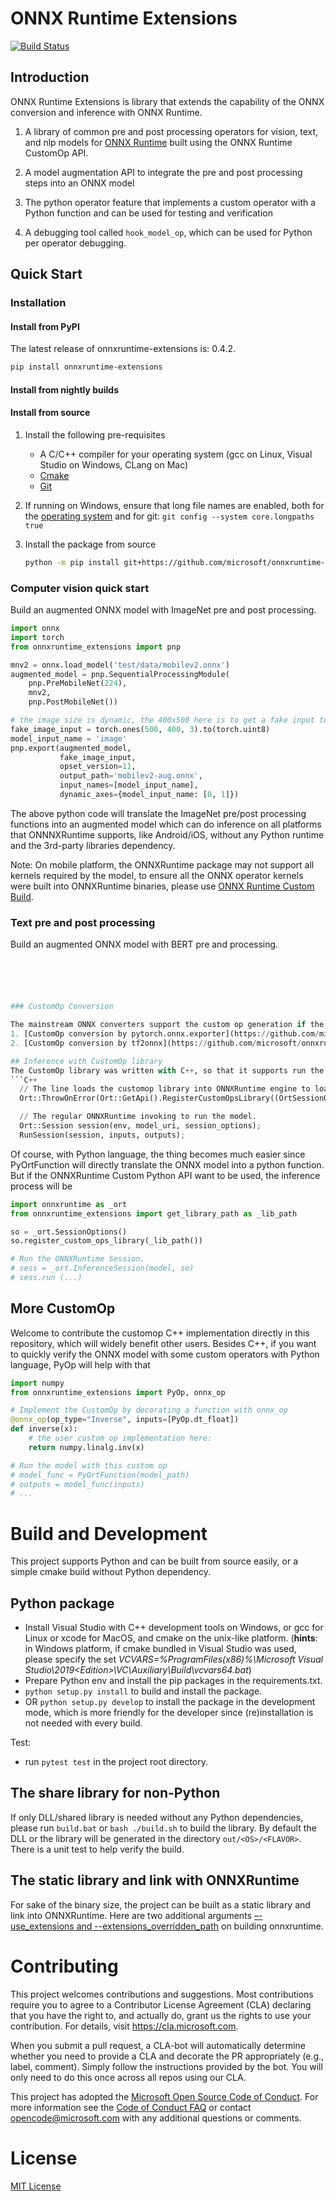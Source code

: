 # ONNX Runtime Extensions

[![Build Status](https://aiinfra.visualstudio.com/Lotus/_apis/build/status/onnxruntime-extensions/extensions.wheel?branchName=main)](https://aiinfra.visualstudio.com/Lotus/_build/latest?definitionId=1085&branchName=main)

## Introduction

ONNX Runtime Extensions is library that extends the capability of the ONNX conversion and inference with ONNX Runtime.

1. A library of common pre and post processing operators for vision, text, and nlp models for [ONNX Runtime](http://onnxruntime.ai) built using the ONNX Runtime CustomOp API.

2. A model augmentation API to integrate the pre and post processing steps into an ONNX model

3. The python operator feature that implements a custom operator with a Python function and can be used for testing and verification

4. A debugging tool called `hook_model_op`, which can be used for Python per operator debugging.

## Quick Start

### Installation

#### Install from PyPI

The latest release of onnxruntime-extensions is: 0.4.2.

```bash
pip install onnxruntime-extensions
```

#### Install from nightly builds


#### Install from source

1. Install the following pre-requisites

   * A C/C++ compiler for your operating system (gcc on Linux, Visual Studio on Windows, CLang on Mac)
   * [Cmake](https://cmake.org/)
   * [Git](https://git-scm.com/book/en/v2/Getting-Started-Installing-Git)

2. If running on Windows, ensure that long file names are enabled, both for the [operating system](https://docs.microsoft.com/en-us/windows/win32/fileio/maximum-file-path-limitation?tabs=cmd) and for git: `git config --system core.longpaths true`

3. Install the package from source

   ```bash
   python -m pip install git+https://github.com/microsoft/onnxruntime-extensions.git
   ```

### Computer vision quick start

Build an augmented ONNX model with ImageNet pre and post processing.

```Python
import onnx
import torch
from onnxruntime_extensions import pnp

mnv2 = onnx.load_model('test/data/mobilev2.onnx')
augmented_model = pnp.SequentialProcessingModule(
    pnp.PreMobileNet(224),
    mnv2,
    pnp.PostMobileNet())

# the image size is dynamic, the 400x500 here is to get a fake input to enable export
fake_image_input = torch.ones(500, 400, 3).to(torch.uint8)
model_input_name = 'image'
pnp.export(augmented_model,
           fake_image_input,
           opset_version=11,
           output_path='mobilev2-aug.onnx',
           input_names=[model_input_name],
           dynamic_axes={model_input_name: [0, 1]})
```

The above python code will translate the ImageNet pre/post processing functions into an augmented model which can do inference on all platforms that ONNNXRuntime supports, like Android/iOS, without any Python runtime and the 3rd-party libraries dependency.

Note: On mobile platform, the ONNXRuntime package may not support all kernels required by the model, to ensure all the ONNX operator kernels were built into ONNXRuntime binaries, please use [ONNX Runtime Custom Build](https://onnxruntime.ai/docs/build/custom.html).


### Text pre and post processing

Build an augmented ONNX model with BERT pre and processing.

```python





### CustomOp Conversion

The mainstream ONNX converters support the custom op generation if the operation from the original framework cannot be interpreted as ONNX standard operators. Check the following two examples on how to do this.
1. [CustomOp conversion by pytorch.onnx.exporter](https://github.com/microsoft/onnxruntime-extensions/blob/main/tutorials/pytorch_custom_ops_tutorial.ipynb)
2. [CustomOp conversion by tf2onnx](https://github.com/microsoft/onnxruntime-extensions/blob/main/tutorials/tf2onnx_custom_ops_tutorial.ipynb)

## Inference with CustomOp library
The CustomOp library was written with C++, so that it supports run the model in the native binaries. The following is the example of C++ version.
```C++
  // The line loads the customop library into ONNXRuntime engine to load the ONNX model with the custom op
  Ort::ThrowOnError(Ort::GetApi().RegisterCustomOpsLibrary((OrtSessionOptions*)session_options, custom_op_library_filename, &handle));

  // The regular ONNXRuntime invoking to run the model.
  Ort::Session session(env, model_uri, session_options);
  RunSession(session, inputs, outputs);
```
Of course, with Python language, the thing becomes much easier since PyOrtFunction will directly translate the ONNX model into a python function. But if the ONNXRuntime Custom Python API want to be used, the inference process will be
```python
import onnxruntime as _ort
from onnxruntime_extensions import get_library_path as _lib_path

so = _ort.SessionOptions()
so.register_custom_ops_library(_lib_path())

# Run the ONNXRuntime Session.
# sess = _ort.InferenceSession(model, so)
# sess.run (...)
```

## More CustomOp
Welcome to contribute the customop C++ implementation directly in this repository, which will widely benefit other users. Besides C++, if you want to quickly verify the ONNX model with some custom operators with Python language, PyOp will help with that
```python
import numpy
from onnxruntime_extensions import PyOp, onnx_op

# Implement the CustomOp by decorating a function with onnx_op
@onnx_op(op_type="Inverse", inputs=[PyOp.dt_float])
def inverse(x):
    # the user custom op implementation here:
    return numpy.linalg.inv(x)

# Run the model with this custom op
# model_func = PyOrtFunction(model_path)
# outputs = model_func(inputs)
# ...
```

# Build and Development
This project supports Python and can be built from source easily, or a simple cmake build without Python dependency.
## Python package
- Install Visual Studio with C++ development tools on Windows, or gcc for Linux or xcode for MacOS, and cmake on the unix-like platform. (**hints**: in Windows platform, if cmake bundled in Visual Studio was used, please specify the set _VCVARS=%ProgramFiles(x86)%\Microsoft Visual Studio\2019\<Edition>\VC\Auxiliary\Build\vcvars64.bat_)
- Prepare Python env and install the pip packages in the requirements.txt.
- `python setup.py install` to build and install the package.
- OR `python setup.py develop` to install the package in the development mode, which is more friendly for the developer since (re)installation is not needed with every build.

Test:
- run `pytest test` in the project root directory.

## The share library for non-Python
If only DLL/shared library is needed without any Python dependencies, please run `build.bat` or `bash ./build.sh` to build the library.
By default the DLL or the library will be generated in the directory `out/<OS>/<FLAVOR>`. There is a unit test to help verify the build.

## The static library and link with ONNXRuntime
For sake of the binary size, the project can be built as a static library and link into ONNXRuntime. Here are two additional arguments [–-use_extensions and --extensions_overridden_path](https://github.com/microsoft/onnxruntime/blob/860ba8820b72d13a61f0d08b915cd433b738ffdc/tools/ci_build/build.py#L416) on building onnxruntime.

# Contributing
This project welcomes contributions and suggestions.  Most contributions require you to agree to a
Contributor License Agreement (CLA) declaring that you have the right to, and actually do, grant us
the rights to use your contribution. For details, visit https://cla.microsoft.com.

When you submit a pull request, a CLA-bot will automatically determine whether you need to provide
a CLA and decorate the PR appropriately (e.g., label, comment). Simply follow the instructions
provided by the bot. You will only need to do this once across all repos using our CLA.

This project has adopted the [Microsoft Open Source Code of Conduct](https://opensource.microsoft.com/codeofconduct/).
For more information see the [Code of Conduct FAQ](https://opensource.microsoft.com/codeofconduct/faq/) or
contact [opencode@microsoft.com](mailto:opencode@microsoft.com) with any additional questions or comments.

# License
[MIT License](LICENSE)
